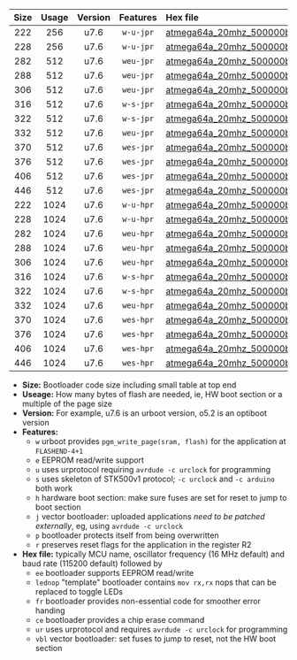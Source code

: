 |Size|Usage|Version|Features|Hex file|
|:-:|:-:|:-:|:-:|:--|
|222|256|u7.6|`w-u-jpr`|[atmega64a_20mhz_500000bps_ur_vbl.hex](https://raw.githubusercontent.com/stefanrueger/urboot/main//atmega64a_20mhz_500000bps_ur_vbl.hex)|
|228|256|u7.6|`w-u-jpr`|[atmega64a_20mhz_500000bps_lednop_ur_vbl.hex](https://raw.githubusercontent.com/stefanrueger/urboot/main//atmega64a_20mhz_500000bps_lednop_ur_vbl.hex)|
|282|512|u7.6|`weu-jpr`|[atmega64a_20mhz_500000bps_ee_ur_vbl.hex](https://raw.githubusercontent.com/stefanrueger/urboot/main//atmega64a_20mhz_500000bps_ee_ur_vbl.hex)|
|288|512|u7.6|`weu-jpr`|[atmega64a_20mhz_500000bps_ee_lednop_ur_vbl.hex](https://raw.githubusercontent.com/stefanrueger/urboot/main//atmega64a_20mhz_500000bps_ee_lednop_ur_vbl.hex)|
|306|512|u7.6|`weu-jpr`|[atmega64a_20mhz_500000bps_ee_lednop_fr_ur_vbl.hex](https://raw.githubusercontent.com/stefanrueger/urboot/main//atmega64a_20mhz_500000bps_ee_lednop_fr_ur_vbl.hex)|
|316|512|u7.6|`w-s-jpr`|[atmega64a_20mhz_500000bps_vbl.hex](https://raw.githubusercontent.com/stefanrueger/urboot/main//atmega64a_20mhz_500000bps_vbl.hex)|
|322|512|u7.6|`w-s-jpr`|[atmega64a_20mhz_500000bps_lednop_vbl.hex](https://raw.githubusercontent.com/stefanrueger/urboot/main//atmega64a_20mhz_500000bps_lednop_vbl.hex)|
|332|512|u7.6|`weu-jpr`|[atmega64a_20mhz_500000bps_ee_lednop_fr_ce_ur_vbl.hex](https://raw.githubusercontent.com/stefanrueger/urboot/main//atmega64a_20mhz_500000bps_ee_lednop_fr_ce_ur_vbl.hex)|
|370|512|u7.6|`wes-jpr`|[atmega64a_20mhz_500000bps_ee_vbl.hex](https://raw.githubusercontent.com/stefanrueger/urboot/main//atmega64a_20mhz_500000bps_ee_vbl.hex)|
|376|512|u7.6|`wes-jpr`|[atmega64a_20mhz_500000bps_ee_lednop_vbl.hex](https://raw.githubusercontent.com/stefanrueger/urboot/main//atmega64a_20mhz_500000bps_ee_lednop_vbl.hex)|
|406|512|u7.6|`wes-jpr`|[atmega64a_20mhz_500000bps_ee_lednop_fr_vbl.hex](https://raw.githubusercontent.com/stefanrueger/urboot/main//atmega64a_20mhz_500000bps_ee_lednop_fr_vbl.hex)|
|446|512|u7.6|`wes-jpr`|[atmega64a_20mhz_500000bps_ee_lednop_fr_ce_vbl.hex](https://raw.githubusercontent.com/stefanrueger/urboot/main//atmega64a_20mhz_500000bps_ee_lednop_fr_ce_vbl.hex)|
|222|1024|u7.6|`w-u-hpr`|[atmega64a_20mhz_500000bps_ur.hex](https://raw.githubusercontent.com/stefanrueger/urboot/main//atmega64a_20mhz_500000bps_ur.hex)|
|228|1024|u7.6|`w-u-hpr`|[atmega64a_20mhz_500000bps_lednop_ur.hex](https://raw.githubusercontent.com/stefanrueger/urboot/main//atmega64a_20mhz_500000bps_lednop_ur.hex)|
|282|1024|u7.6|`weu-hpr`|[atmega64a_20mhz_500000bps_ee_ur.hex](https://raw.githubusercontent.com/stefanrueger/urboot/main//atmega64a_20mhz_500000bps_ee_ur.hex)|
|288|1024|u7.6|`weu-hpr`|[atmega64a_20mhz_500000bps_ee_lednop_ur.hex](https://raw.githubusercontent.com/stefanrueger/urboot/main//atmega64a_20mhz_500000bps_ee_lednop_ur.hex)|
|306|1024|u7.6|`weu-hpr`|[atmega64a_20mhz_500000bps_ee_lednop_fr_ur.hex](https://raw.githubusercontent.com/stefanrueger/urboot/main//atmega64a_20mhz_500000bps_ee_lednop_fr_ur.hex)|
|316|1024|u7.6|`w-s-hpr`|[atmega64a_20mhz_500000bps.hex](https://raw.githubusercontent.com/stefanrueger/urboot/main//atmega64a_20mhz_500000bps.hex)|
|322|1024|u7.6|`w-s-hpr`|[atmega64a_20mhz_500000bps_lednop.hex](https://raw.githubusercontent.com/stefanrueger/urboot/main//atmega64a_20mhz_500000bps_lednop.hex)|
|332|1024|u7.6|`weu-hpr`|[atmega64a_20mhz_500000bps_ee_lednop_fr_ce_ur.hex](https://raw.githubusercontent.com/stefanrueger/urboot/main//atmega64a_20mhz_500000bps_ee_lednop_fr_ce_ur.hex)|
|370|1024|u7.6|`wes-hpr`|[atmega64a_20mhz_500000bps_ee.hex](https://raw.githubusercontent.com/stefanrueger/urboot/main//atmega64a_20mhz_500000bps_ee.hex)|
|376|1024|u7.6|`wes-hpr`|[atmega64a_20mhz_500000bps_ee_lednop.hex](https://raw.githubusercontent.com/stefanrueger/urboot/main//atmega64a_20mhz_500000bps_ee_lednop.hex)|
|406|1024|u7.6|`wes-hpr`|[atmega64a_20mhz_500000bps_ee_lednop_fr.hex](https://raw.githubusercontent.com/stefanrueger/urboot/main//atmega64a_20mhz_500000bps_ee_lednop_fr.hex)|
|446|1024|u7.6|`wes-hpr`|[atmega64a_20mhz_500000bps_ee_lednop_fr_ce.hex](https://raw.githubusercontent.com/stefanrueger/urboot/main//atmega64a_20mhz_500000bps_ee_lednop_fr_ce.hex)|

- **Size:** Bootloader code size including small table at top end
- **Useage:** How many bytes of flash are needed, ie, HW boot section or a multiple of the page size
- **Version:** For example, u7.6 is an urboot version, o5.2 is an optiboot version
- **Features:**
  + `w` urboot provides `pgm_write_page(sram, flash)` for the application at `FLASHEND-4+1`
  + `e` EEPROM read/write support
  + `u` uses urprotocol requiring `avrdude -c urclock` for programming
  + `s` uses skeleton of STK500v1 protocol; `-c urclock` and `-c arduino` both work
  + `h` hardware boot section: make sure fuses are set for reset to jump to boot section
  + `j` vector bootloader: uploaded applications *need to be patched externally*, eg, using `avrdude -c urclock`
  + `p` bootloader protects itself from being overwritten
  + `r` preserves reset flags for the application in the register R2
- **Hex file:** typically MCU name, oscillator frequency (16 MHz default) and baud rate (115200 default) followed by
  + `ee` bootloader supports EEPROM read/write
  + `lednop` "template" bootloader contains `mov rx,rx` nops that can be replaced to toggle LEDs
  + `fr` bootloader provides non-essential code for smoother error handing
  + `ce` bootloader provides a chip erase command
  + `ur` uses urprotocol and requires `avrdude -c urclock` for programming
  + `vbl` vector bootloader: set fuses to jump to reset, not the HW boot section
